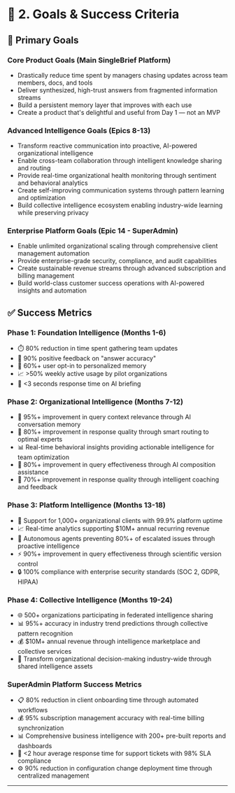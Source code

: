 # 🧭 2. Goals & Success Criteria

## 🎯 Primary Goals

### **Core Product Goals** (Main SingleBrief Platform)
- Drastically reduce time spent by managers chasing updates across team members, docs, and tools
- Deliver synthesized, high-trust answers from fragmented information streams
- Build a persistent memory layer that improves with each use
- Create a product that's delightful and useful from Day 1 — not an MVP

### **Advanced Intelligence Goals** (Epics 8-13)
- Transform reactive communication into proactive, AI-powered organizational intelligence
- Enable cross-team collaboration through intelligent knowledge sharing and routing
- Provide real-time organizational health monitoring through sentiment and behavioral analytics
- Create self-improving communication systems through pattern learning and optimization
- Build collective intelligence ecosystem enabling industry-wide learning while preserving privacy

### **Enterprise Platform Goals** (Epic 14 - SuperAdmin)
- Enable unlimited organizational scaling through comprehensive client management automation
- Provide enterprise-grade security, compliance, and audit capabilities
- Create sustainable revenue streams through advanced subscription and billing management
- Build world-class customer success operations with AI-powered insights and automation

## ✅ Success Metrics

### **Phase 1: Foundation Intelligence** (Months 1-6)
- ⏱️ 80% reduction in time spent gathering team updates
- 💬 90% positive feedback on "answer accuracy"
- 🧠 60%+ user opt-in to personalized memory
- 📈 >50% weekly active usage by pilot organizations
- 🎯 <3 seconds response time on AI briefing

### **Phase 2: Organizational Intelligence** (Months 7-12)
- 🤖 95%+ improvement in query context relevance through AI conversation memory
- 🎯 80%+ improvement in response quality through smart routing to optimal experts
- 📊 Real-time behavioral insights providing actionable intelligence for team optimization
- 💬 80%+ improvement in query effectiveness through AI composition assistance
- 🧠 70%+ improvement in response quality through intelligent coaching and feedback

### **Phase 3: Platform Intelligence** (Months 13-18)
- 🏢 Support for 1,000+ organizational clients with 99.9% platform uptime
- 📈 Real-time analytics supporting $10M+ annual recurring revenue
- 🤖 Autonomous agents preventing 80%+ of escalated issues through proactive intelligence
- ⚡ 90%+ improvement in query effectiveness through scientific version control
- 🔒 100% compliance with enterprise security standards (SOC 2, GDPR, HIPAA)

### **Phase 4: Collective Intelligence** (Months 19-24)
- 🌐 500+ organizations participating in federated intelligence sharing
- 📊 95%+ accuracy in industry trend predictions through collective pattern recognition
- 💰 $10M+ annual revenue through intelligence marketplace and collective services
- 🚀 Transform organizational decision-making industry-wide through shared intelligence assets

### **SuperAdmin Platform Success Metrics**
- 📋 80% reduction in client onboarding time through automated workflows
- 💰 95% subscription management accuracy with real-time billing synchronization
- 📊 Comprehensive business intelligence with 200+ pre-built reports and dashboards
- 🎫 <2 hour average response time for support tickets with 98% SLA compliance
- ⚙️ 90% reduction in configuration change deployment time through centralized management

---

